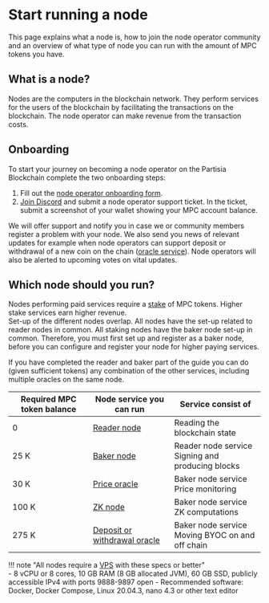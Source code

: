 # Start running a node

This page explains what a node is, how to join the node operator community and an
overview of what type of node you can run with the amount of MPC tokens you have.

## What is a node?

Nodes are the computers in the blockchain network. They perform services for the users of the blockchain by facilitating the transactions on the blockchain. The node operator
can make revenue from the transaction costs.

## Onboarding

To start your journey on becoming a node operator on the Partisia Blockchain complete the two onboarding steps:

1. Fill out the [node operator onboarding form](https://forms.monday.com/forms/8de1fb7d3099178333db642c4d1fe640?r=euc1).
2. [Join Discord](https://discord.com/invite/KYjucw3Sad) and submit a node operator support ticket. In the ticket,
   submit a screenshot of your wallet showing your MPC account balance.

We will offer support and notify you in case we or community members register a problem with your node. We also send you
news of relevant updates for example when node operators can support deposit or withdrawal of a new coin on the
chain ([oracle service](../pbc-fundamentals/dictionary.md#small-oracle)). Node operators will also be alerted to
upcoming votes on vital updates.

## Which node should you run?

Nodes performing paid services require a [stake](../pbc-fundamentals/dictionary.md#stakestaking) of MPC tokens. Higher
stake services earn higher revenue.    
Set-up of the different nodes overlap. All nodes have the set-up related to reader nodes in common. All staking nodes
have the baker node set-up in common. Therefore, you must first set up and register as a baker node, before you can
configure and register your node for higher paying services.

If you have completed the reader and baker part of the guide you can do (given sufficient tokens) any combination of the
other services, including multiple oracles on the same node.

| **Required MPC token balance** | **Node service you can run** | **Service consist of**                            |
|----------------------------|------------------------------|---------------------------------------------------|
| 0                          | [Reader node](run-a-reader-node.md)                  | Reading the blockchain state                      |
| 25 K                       | [Baker node](run-a-baker-node.md)                   | Reader node service<br />Signing and producing blocks                      |
| 30 K                       | [Price oracle](run-a-price-oracle-node.md)                 | Baker node service<br />Price monitoring             |
| 100 K                      | [ZK node](run-a-zk-node.md)                      | Baker node service<br />ZK computations              |
| 275 K                      | [Deposit or withdrawal oracle](run-a-deposit-or-withdrawal-oracle-node.md) | Baker node service<br />Moving BYOC on and off chain |

!!! note "All nodes require a [VPS](../pbc-fundamentals/dictionary.md#vps) with these specs or better"   
    - 8 vCPU or 8 cores, 10 GB RAM (8 GB allocated JVM), 60 GB SSD, publicly accessible IPv4 with ports 9888-9897 open 
    - Recommended software: Docker, Docker Compose, Linux 20.04.3, nano 4.3 or other text editor
